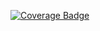[![Coverage Badge](https://rcapi.shippable.com/projects/58931fae59ff230f005a7d34/coverageBadge?branch=master)](https://rc.shippable.com/projects/58931fae59ff230f005a7d34)
